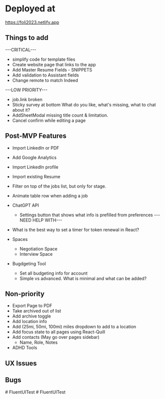 # Deployed at

https://foli2023.netlify.app

## Things to add

---CRITICAL---
-   simplify code for template files
-   Create website page that links to the app
-   Add Master Resume Fields - SNIPPETS
-   Add validation to Assistant fields
-   Change remote to match Indeed


---LOW PRIORITY---
-   job.link broken 
-   Sticky survey at bottom
    What do you like, what's missing, what to chat about it?
-   AddSheetModal missing title count & limitation. 
-   Cancel confirm while editing a page


## Post-MVP Features

-   Import LinkedIn or PDF
-   Add Google Analytics
-   Import LinkedIn profile
-   Import existing Resume
-   Filter on top of the jobs list, but only for stage.
-   Animate table row when adding a job

-   ChatGPT API
    -   Settings button that shows what info is prefilled from preferences
    ---NEED HELP WITH---
-   What is the best way to set a timer for token renewal in React?

-   Spaces
    -   Negotiation Space
    -   Interview Space
-   Bugdgeting Tool
    -   Set all budgeting info for account
    -   Simple vs advanced. What is minimal and what can be added?


## Non-priority
-   Export Page to PDF
-   Take archived out of list
-   Add archive toggle
-   Add location info
-   Add (25mi, 50mi, 100mi) miles dropdown to add to a location
-   Add focus state to all pages using React-Quill
-   Add contacts (May go over pages sidebar)
    -   Name, Role, Notes
-   ADHD Tools

## UX Issues

## Bugs

#   F l u e n t U I T e s t  
 #   F l u e n t U I T e s t  
 